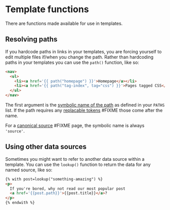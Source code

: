 # Template functions

There are functions made available for use in templates.


## Resolving paths

If you hardcode paths in links in your templates, you are forcing yourself to
edit multiple files if/when you change the path. Rather than hardcoding paths
in your templates you can use the `path()` function, like so:

```html
<nav>
  <ul>
    <li><a href='{{ path("homepage") }}'>Homepage</a></li>
    <li><a href='{{ path("tag-index", tag="css") }}'>Pages tagged CSS</a></li>
  </ul>
</nav>
```

The first argument is the [symbolic name of the path](/adding-paths/) as defined
in your `PATHS` list. If the path requires any 
[replacable tokens](/adding-paths/#url-paths) #FIXME those come after the name.

For a [canonical source](/adding-urls/#source-urls) #FIXME page, the symbolic name
is always `'source'`.


## Using other data sources

Sometimes you might want to refer to another data source within a template.
You can use the `lookup()` function to return the data for any named source,
like so:

```html
{% with post=lookup("something-amazing") %}
<p>
  If you're bored, why not read our most popular post
  <a href='{{post.path}}'>{{post.title}}</a>?
</p>
{% endwith %}
```
